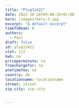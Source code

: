 ```yaml
---
title: "Pluq11422"
date: 2022-10-28T09:08:20+02:00
hero: /images/hero-3.jpg
excerpt: "A default excerpt"
timeToRead: 0
authors:
  - Paul
draft: false
id: pluq11422
slot: 1|2
kwh: na
priceperminute: na
freechargefor: na
onetimefee: na
country: de
locationname: locationname
street: street
zip_city: zip-city


---
```

